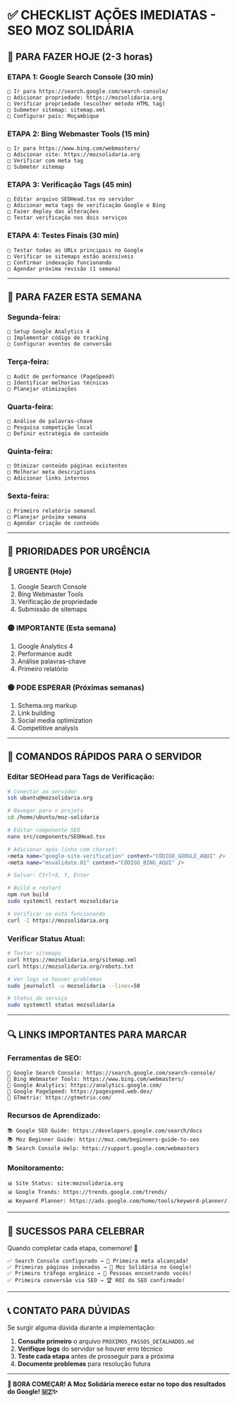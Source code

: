 # ✅ CHECKLIST AÇÕES IMEDIATAS - SEO MOZ SOLIDÁRIA

## 🚀 **PARA FAZER HOJE (2-3 horas)**

### **ETAPA 1: Google Search Console (30 min)**
```
□ Ir para https://search.google.com/search-console/
□ Adicionar propriedade: https://mozsolidaria.org
□ Verificar propriedade (escolher método HTML tag)
□ Submeter sitemap: sitemap.xml
□ Configurar país: Moçambique
```

### **ETAPA 2: Bing Webmaster Tools (15 min)**
```
□ Ir para https://www.bing.com/webmasters/
□ Adicionar site: https://mozsolidaria.org
□ Verificar com meta tag
□ Submeter sitemap
```

### **ETAPA 3: Verificação Tags (45 min)**
```
□ Editar arquivo SEOHead.tsx no servidor
□ Adicionar meta tags de verificação Google e Bing
□ Fazer deploy das alterações
□ Testar verificação nos dois serviços
```

### **ETAPA 4: Testes Finais (30 min)**
```
□ Testar todas as URLs principais no Google
□ Verificar se sitemaps estão acessíveis
□ Confirmar indexação funcionando
□ Agendar próxima revisão (1 semana)
```

---

## 📅 **PARA FAZER ESTA SEMANA**

### **Segunda-feira:**
```
□ Setup Google Analytics 4
□ Implementar código de tracking
□ Configurar eventos de conversão
```

### **Terça-feira:**
```
□ Audit de performance (PageSpeed)
□ Identificar melhorias técnicas
□ Planejar otimizações
```

### **Quarta-feira:**
```
□ Análise de palavras-chave
□ Pesquisa competição local
□ Definir estratégia de conteúdo
```

### **Quinta-feira:**
```
□ Otimizar conteúdo páginas existentes
□ Melhorar meta descriptions
□ Adicionar links internos
```

### **Sexta-feira:**
```
□ Primeiro relatório semanal
□ Planejar próxima semana
□ Agendar criação de conteúdo
```

---

## 🎯 **PRIORIDADES POR URGÊNCIA**

### **🔴 URGENTE (Hoje)**
1. Google Search Console
2. Bing Webmaster Tools
3. Verificação de propriedade
4. Submissão de sitemaps

### **🟡 IMPORTANTE (Esta semana)**
1. Google Analytics 4
2. Performance audit
3. Análise palavras-chave
4. Primeiro relatório

### **🟢 PODE ESPERAR (Próximas semanas)**
1. Schema.org markup
2. Link building
3. Social media optimization
4. Competitive analysis

---

## 📱 **COMANDOS RÁPIDOS PARA O SERVIDOR**

### **Editar SEOHead para Tags de Verificação:**
```bash
# Conectar ao servidor
ssh ubuntu@mozsolidaria.org

# Navegar para o projeto
cd /home/ubuntu/moz-solidaria

# Editar componente SEO
nano src/components/SEOHead.tsx

# Adicionar após linha com charset:
<meta name="google-site-verification" content="CÓDIGO_GOOGLE_AQUI" />
<meta name="msvalidate.01" content="CÓDIGO_BING_AQUI" />

# Salvar: Ctrl+X, Y, Enter

# Build e restart
npm run build
sudo systemctl restart mozsolidaria

# Verificar se está funcionando
curl -I https://mozsolidaria.org
```

### **Verificar Status Atual:**
```bash
# Testar sitemaps
curl https://mozsolidaria.org/sitemap.xml
curl https://mozsolidaria.org/robots.txt

# Ver logs se houver problemas
sudo journalctl -u mozsolidaria --lines=50

# Status do serviço
sudo systemctl status mozsolidaria
```

---

## 🔍 **LINKS IMPORTANTES PARA MARCAR**

### **Ferramentas de SEO:**
```
🔧 Google Search Console: https://search.google.com/search-console/
🔧 Bing Webmaster Tools: https://www.bing.com/webmasters/
🔧 Google Analytics: https://analytics.google.com/
🔧 Google PageSpeed: https://pagespeed.web.dev/
🔧 GTmetrix: https://gtmetrix.com/
```

### **Recursos de Aprendizado:**
```
📚 Google SEO Guide: https://developers.google.com/search/docs
📚 Moz Beginner Guide: https://moz.com/beginners-guide-to-seo
📚 Search Console Help: https://support.google.com/webmasters
```

### **Monitoramento:**
```
📊 Site Status: site:mozsolidaria.org
📊 Google Trends: https://trends.google.com/trends/
📊 Keyword Planner: https://ads.google.com/home/tools/keyword-planner/
```

---

## 🎉 **SUCESSOS PARA CELEBRAR**

Quando completar cada etapa, comemore! 🎊

```
✅ Search Console configurado → 🎯 Primeira meta alcançada!
✅ Primeiras páginas indexadas → 🚀 Moz Solidária no Google!
✅ Primeiro tráfego orgânico → 💫 Pessoas encontrando vocês!
✅ Primeira conversão via SEO → 🏆 ROI do SEO confirmado!
```

---

## 📞 **CONTATO PARA DÚVIDAS**

Se surgir alguma dúvida durante a implementação:

1. **Consulte primeiro** o arquivo `PROXIMOS_PASSOS_DETALHADOS.md`
2. **Verifique logs** do servidor se houver erro técnico  
3. **Teste cada etapa** antes de prosseguir para a próxima
4. **Documente problemas** para resolução futura

---

**🚀 BORA COMEÇAR! A Moz Solidária merece estar no topo dos resultados do Google! 🇲🇿✨**
